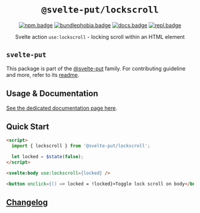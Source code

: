 <div align="center">

# `@svelte-put/lockscroll`

[![npm.badge]][npm] [![bundlephobia.badge]][bundlephobia] [![docs.badge]][docs] [![repl.badge]][repl]

Svelte action `use:lockscroll` - locking scroll within an HTML element

</div>

## `svelte-put`

This package is part of the [@svelte-put][github.monorepo] family. For contributing guideline and more, refer to its [readme][github.monorepo].

## Usage & Documentation

[See the dedicated documentation page here][docs].

## Quick Start

```html
<script>
  import { lockscroll } from '@svelte-put/lockscroll';

  let locked = $state(false);
</script>

<svelte:body use:lockscroll={locked} />

<button onclick={() => locked = !locked}>Toggle lock scroll on body</button>
```

## [Changelog][github.changelog]

<!-- github specifics -->

[github.monorepo]: https://github.com/vnphanquang/svelte-put
[github.changelog]: https://github.com/vnphanquang/svelte-put/blob/main/packages/lockscroll/CHANGELOG.md
[github.issues]: https://github.com/vnphanquang/svelte-put/issues?q=

<!-- heading badge -->

[npm.badge]: https://img.shields.io/npm/v/@svelte-put/lockscroll
[npm]: https://www.npmjs.com/package/@svelte-put/lockscroll
[bundlephobia.badge]: https://img.shields.io/bundlephobia/minzip/@svelte-put/lockscroll?label=minzipped
[bundlephobia]: https://bundlephobia.com/package/@svelte-put/lockscroll
[repl]: https://svelte.dev/repl/8bfbdc1af58e43b2af4d625f63358a35
[repl.badge]: https://img.shields.io/static/v1?label=&message=Svelte+REPL&logo=svelte&logoColor=fff&color=ff3e00
[docs]: https://svelte-put.vnphanquang.com/docs/lockscroll
[docs.badge]: https://img.shields.io/badge/-Docs%20Site-blue
